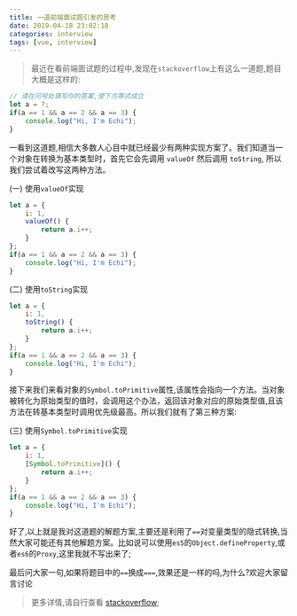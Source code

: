 ```yaml
---
title: 一道前端面试题引发的思考
date: 2019-04-18 23:02:18
categories: interview
tags: [vue, interview] 
---
```


> 最近在看前端面试题的过程中,发现在`stackoverflow`上有这么一道题,题目大概是这样的:

```js
// 请在问号处填写你的答案,使下方等式成立
let a = ?;
if(a == 1 && a == 2 && a == 3) {
    console.log("Hi, I'm Echi");
}
```

一看到这道题,相信大多数人心目中就已经最少有两种实现方案了。我们知道当一个对象在转换为基本类型时，首先它会先调用 `valueOf` 然后调用 `toString`, 所以我们尝试着改写这两种方法。

(一) 使用`valueOf`实现

```js
let a = {
    i: 1,
    valueOf() {
        return a.i++;
    }
};
if(a == 1 && a == 2 && a == 3) {
    console.log("Hi, I'm Echi");
}
```

(二) 使用`toString`实现

```js
let a = {
    i: 1,
    toString() {
        return a.i++;
    }
};
if(a == 1 && a == 2 && a == 3) {
    console.log("Hi, I'm Echi");
}
```

接下来我们来看对象的`Symbol.toPrimitive`属性,该属性会指向一个方法。当对象被转化为原始类型的值时，会调用这个办法，返回该对象对应的原始类型值,且该方法在转基本类型时调用优先级最高。所以我们就有了第三种方案:

(三) 使用`Symbol.toPrimitive`实现

```js
let a = {
    i: 1,
    [Symbol.toPrimitive]() {
        return a.i++;
    }
};
if(a == 1 && a == 2 && a == 3) {
    console.log("Hi, I'm Echi");
}
```

好了,以上就是我对这道题的解题方案,主要还是利用了`==`对变量类型的隐式转换,当然大家可能还有其他解题方案。比如说可以使用`es5`的`Object.defineProperty`,或者`es6`的`Proxy`,这里我就不写出来了;

最后问大家一句,如果将题目中的`==`换成`===`,效果还是一样的吗,为什么?欢迎大家留言讨论
> 更多详情,请自行查看 [stackoverflow](https://stackoverflow.com/questions/48270127/can-a-1-a-2-a-3-ever-evaluate-to-true);

